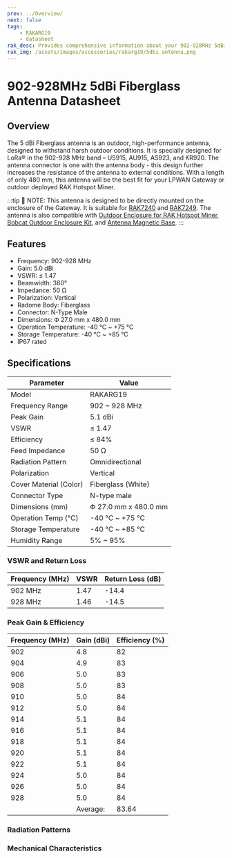 ```yaml
---
prev: ../Overview/
next: false
tags: 
    - RAKARG19
    - datasheet
rak_desc: Provides comprehensive information about your 902-928MHz 5dBi Fiberglass Antenna to help you use it. This information includes technical specifications and characteristics.
rak_img: /assets/images/accessories/rakarg19/5dbi_antenna.png
---
```


# 902-928MHz 5dBi Fiberglass Antenna Datasheet

## Overview

The 5&nbsp;dBi Fiberglass antenna is an outdoor, high-performance antenna, designed to withstand harsh outdoor conditions. It is specially designed for LoRa® in the 902-928&nbsp;MHz band – US915, AU915, AS923, and KR920.
The antenna connector is one with the antenna body - this design further increases the resistance of the antenna to external conditions.
With a length of only 480&nbsp;mm, this antenna will be the best fit for your LPWAN Gateway or outdoor deployed RAK Hotspot Miner.

:::tip 📝 NOTE:
This antenna is designed to be directly mounted on the enclosure of the Gateway. It is suitable for [RAK7240](https://docs.rakwireless.com/Product-Categories/WisGate/RAK7240/Overview/) and [RAK7249](https://docs.rakwireless.com/Product-Categories/WisGate/RAK7249/Overview/). The antenna is also compatible with [Outdoor Enclosure for RAK Hotspot Miner](https://docs.rakwireless.com/Product-Categories/Accessories/Outdoor-Enclosure-Kit/Overview/#rak-hotspot-miner-outdoor-case), [Bobcat Outdoor Enclosure Kit](https://docs.rakwireless.com/Product-Categories/Accessories/Bobcat-Enclosure-Kit/Overview/), and [Antenna Magnetic Base](https://docs.rakwireless.com/Product-Categories/Accessories/RAKA0C52/Overview/). 
:::

## Features

- Frequency: 902-928&nbsp;MHz
- Gain: 5.0&nbsp;dBi
- VSWR: ≤ 1.47
- Beamwidth: 360°
- Impedance: 50&nbsp;Ω
- Polarization: Vertical
- Radome Body: Fiberglass
- Connector: N-Type Male
- Dimensions: Փ 27.0&nbsp;mm x 480.0&nbsp;mm
- Operation Temperature: -40&nbsp;°C ~ +75&nbsp;°C
- Storage Temperature: -40&nbsp;°C ~ +85&nbsp;°C
- IP67 rated



## Specifications


| Parameter              | Value                          |
| ---------------------- | ------------------------------ |
| Model                  | RAKARG19                       |
| Frequency Range        | 902 ~ 928&nbsp;MHz             |
| Peak Gain              | 5.1&nbsp;dBi                   |
| VSWR                   | ≤ 1.47                         |
| Efficiency             | ≤ 84%                          |
| Feed Impedance         | 50&nbsp;Ω                      |
| Radiation Pattern      | Omnidirectional                |
| Polarization           | Vertical                       |
| Cover Material (Color) | Fiberglass (White)             |
| Connector Type         | N-type male                    |
| Dimensions (mm)        | Փ 27.0&nbsp;mm x 480.0&nbsp;mm |
| Operation Temp (°C)    | -40&nbsp;°C ~ +75&nbsp;°C      |
| Storage Temperature    | -40&nbsp;°C ~ +85&nbsp;°C      |
| Humidity Range         | 5% ~ 95%                       |

### VSWR and Return Loss

| Frequency (MHz) | VSWR | Return Loss (dB) |
| --------------- | ---- | ---------------- |
| 902 MHz         | 1.47 | -14.4            |
| 928 MHz         | 1.46 | -14.5            |

<rk-img
  src="/assets/images/accessories/rakarg19/2.png"
  width="80%"
  caption="RAKARG19 VSWR Graph"
/>

### Peak Gain & Efficiency

| Frequency (MHz) | Gain (dBi) | Efficiency (%) |
| --------------- | ---------- | -------------- |
| 902             | 4.8        | 82             |
| 904             | 4.9        | 83             |
| 906             | 5.0        | 83             |
| 908             | 5.0        | 83             |
| 910             | 5.0        | 84             |
| 912             | 5.0        | 84             |
| 914             | 5.1        | 84             |
| 916             | 5.1        | 84             |
| 918             | 5.1        | 84             |
| 920             | 5.1        | 84             |
| 922             | 5.1        | 84             |
| 924             | 5.0        | 84             |
| 926             | 5.0        | 84             |
| 928             | 5.0        | 84             |
|                 | Average:   | 83.64          |


### Radiation Patterns

<rk-img
  src="/assets/images/accessories/rakarg19/3.png"
  width="90%"
  caption="RAKARG19 Radiation Patterns"
/>

### Mechanical Characteristics

<rk-img
  src="/assets/images/accessories/rakarg19/4.png"
  width="100%"
  caption="RAKARG19 mechanical specifications"
/>
